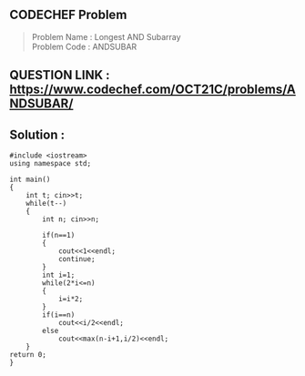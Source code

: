## CODECHEF Problem
>Problem Name : Longest AND Subarray <br>
>Problem Code : ANDSUBAR <br>

## QUESTION LINK : https://www.codechef.com/OCT21C/problems/ANDSUBAR/
## Solution :

```
#include <iostream>
using namespace std;

int main() 
{   
    int t; cin>>t;
    while(t--)
    {
        int n; cin>>n;
        
        if(n==1) 
        {
            cout<<1<<endl;
            continue;
        }
        int i=1;
        while(2*i<=n)
        {
            i=i*2;    
        }
        if(i==n)
            cout<<i/2<<endl;
        else
            cout<<max(n-i+1,i/2)<<endl;
    }
return 0;
}
```
